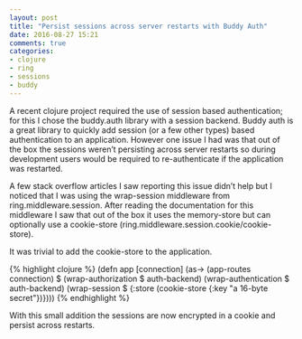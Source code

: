 ```yaml
---
layout: post
title: "Persist sessions across server restarts with Buddy Auth"
date: 2016-08-27 15:21
comments: true
categories:
- clojure
- ring
- sessions
- buddy
---
```

A recent clojure project required the use of session based authentication; for this I chose the buddy.auth library with a session backend.
Buddy auth is a great library to quickly add session (or a few other types) based authentication to an application.
However one issue I had was that out of the box the sessions weren’t persisting across server restarts so during development users would be required to re-authenticate if the application was restarted.

A few stack overflow articles I saw reporting this issue didn’t help but I noticed that I was using the wrap-session middleware from ring.middleware.session.
After reading the documentation for this middleware I saw that out of the box it uses the memory-store but can optionally use a cookie-store (ring.middleware.session.cookie/cookie-store).

It was trivial to add the cookie-store to the application.

{% highlight clojure %}
(defn app [connection]
  (as-> (app-routes connection) $
        (wrap-authorization $ auth-backend)
        (wrap-authentication $ auth-backend)
        (wrap-session $ {:store (cookie-store {:key "a 16-byte secret"})})))
{% endhighlight %}

With this small addition the sessions are now encrypted in a cookie and persist across restarts.